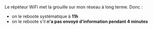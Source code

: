 Le répéteur WiFi met la grouille sur mon réseau à long terme. Donc :
* on le reboote systématique à **11h**
* on le reboote s'il **n'a pas envoyé d'information pendant 4 minutes**
